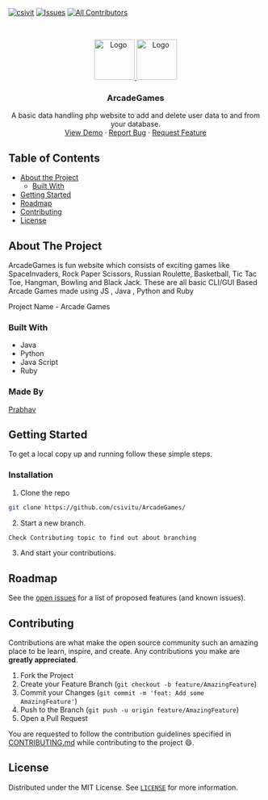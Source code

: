 [![csivit][csivitu-shield]][csivitu-url]
[![Issues][issues-shield]][issues-url]
[![All Contributors](https://img.shields.io/badge/all_contributors-20-orange.svg?style=flat-square)](#contributors)

<!-- PROJECT LOGO -->
<br />
<p align="center">
  <a href="https://github.com/csivitu/Template">
    <img src="https://csivit.com/images/favicon.png" alt="Logo" width="80">  <img src="https://user-images.githubusercontent.com/64297193/193189952-c1771741-fc60-4bf5-abc2-34926f3f566c.png" alt="Logo" width="80">
  </a>

  <h3 align="center">ArcadeGames</h3>

  <p align="center">
    A basic data handling php website to add and delete user data to and from your database.
    <br />
    <a href="https://github.com/csivitu/ArcadeGames">View Demo</a>
    ·
    <a href="https://github.com/csivitu/ArcadeGames/issues">Report Bug</a>
    ·
    <a href="https://github.com/csivitu/ArcadeGames/issues">Request Feature</a>
  </p>
</p>



<!-- TABLE OF CONTENTS -->
## Table of Contents

* [About the Project](#about-the-project)
  * [Built With](#built-with)
* [Getting Started](#getting-started)
* [Roadmap](#roadmap)
* [Contributing](#contributing)
* [License](#license)



<!-- ABOUT THE PROJECT -->
## About The Project

ArcadeGames is fun website which consists of exciting games like SpaceInvaders, Rock Paper Scissors, Russian Roulette, Basketball, Tic Tac Toe, Hangman, Bowling and Black Jack.
These are all basic CLI/GUI Based Arcade Games made using JS , Java , Python and Ruby

Project Name - Arcade Games

### Built With

* Java
* Python
* Java Script
* Ruby

### Made By

[Prabhav](https://github.com/3xpl0itk1t)

<!-- GETTING STARTED -->
## Getting Started

To get a local copy up and running follow these simple steps.


### Installation
 
1. Clone the repo
```sh
git clone https://github.com/csivitu/ArcadeGames/
```
2. Start a new branch.
```sh
Check Contributing topic to find out about branching
```

3. And start your contributions.

<!-- ROADMAP -->
## Roadmap

See the [open issues](https://github.com/csivitu/ArcadeGames/issues) for a list of proposed features (and known issues).



<!-- CONTRIBUTING -->
## Contributing

Contributions are what make the open source community such an amazing place to be learn, inspire, and create. Any contributions you make are **greatly appreciated**.

1. Fork the Project
2. Create your Feature Branch (`git checkout -b feature/AmazingFeature`)
3. Commit your Changes (`git commit -m 'feat: Add some AmazingFeature'`)
4. Push to the Branch (`git push -u origin feature/AmazingFeature`)
5. Open a Pull Request

You are requested to follow the contribution guidelines specified in [CONTRIBUTING.md](./CONTRIBUTING.md) while contributing to the project :smile:.

<!-- LICENSE -->
## License

Distributed under the MIT License. See [`LICENSE`](./LICENSE) for more information.




<!-- MARKDOWN LINKS & IMAGES -->
<!-- https://www.markdownguide.org/basic-syntax/#reference-style-links -->
[csivitu-shield]: https://img.shields.io/badge/csivitu-csivitu-blue
[csivitu-url]: https://csivit.com
[issues-shield]: https://img.shields.io/github/issues/csivitu/Template.svg?style=flat-square
[issues-url]: https://github.com/csivitu/Penetrate-Me/issues
